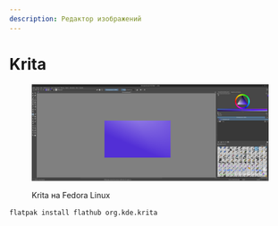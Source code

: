 ```yaml
---
description: Редактор изображений
---
```


# Krita

<figure><img src="../../.gitbook/assets/Снимок экрана от 2022-10-29 11-57-12.png" alt=""><figcaption><p>Krita на Fedora Linux</p></figcaption></figure>

```bash
flatpak install flathub org.kde.krita
```
